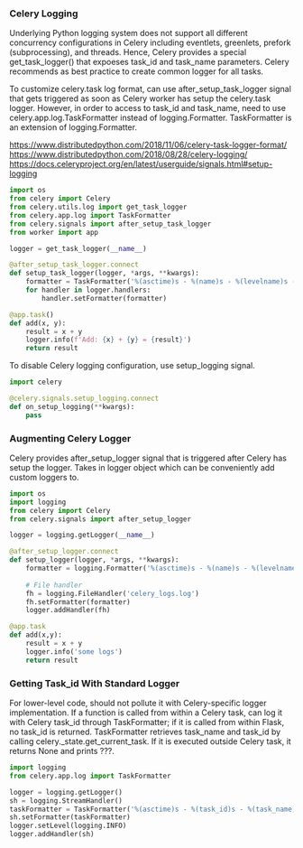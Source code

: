 ### Celery Logging
Underlying Python logging system does not support all different concurrency configurations in Celery including eventlets, greenlets, prefork (subprocessing), and threads. Hence, Celery provides a special get_task_logger() that expoeses task_id and task_name parameters. Celery recommends as best practice to create common logger for all tasks.

To customize celery.task log format, can use after_setup_task_logger signal that gets triggered as soon as Celery worker has setup the celery.task logger. However, in order to access to task_id and task_name, need to use celery.app.log.TaskFormatter instead of logging.Formatter. TaskFormatter is an extension of logging.Formatter.

https://www.distributedpython.com/2018/11/06/celery-task-logger-format/  
https://www.distributedpython.com/2018/08/28/celery-logging/  
https://docs.celeryproject.org/en/latest/userguide/signals.html#setup-logging

```python
import os
from celery import Celery
from celery.utils.log import get_task_logger
from celery.app.log import TaskFormatter
from celery.signals import after_setup_task_logger
from worker import app

logger = get_task_logger(__name__)

@after_setup_task_logger.connect
def setup_task_logger(logger, *args, **kwargs):
    formatter = TaskFormatter('%(asctime)s - %(name)s - %(levelname)s - %(message)s')
    for handler in logger.handlers:
        handler.setFormatter(formatter)

@app.task()
def add(x, y):
    result = x + y
    logger.info(f'Add: {x} + {y} = {result}')
    return result
```

To disable Celery logging configuration, use setup_logging signal.

```py
import celery

@celery.signals.setup_logging.connect
def on_setup_logging(**kwargs):
    pass
```

### Augmenting Celery Logger
Celery provides after_setup_logger signal that is triggered after Celery has setup the logger. Takes in logger object which can be conveniently add custom loggers to.

```py
import os
import logging
from celery import Celery
from celery.signals import after_setup_logger

logger = logging.getLogger(__name__)

@after_setup_logger.connect
def setup_logger(logger, *args, **kwargs):
    formatter = logging.Formatter('%(asctime)s - %(name)s - %(levelname)s - %(message)s')
    
    # File handler
    fh = logging.FileHandler('celery_logs.log')
    fh.setFormatter(formatter)
    logger.addHandler(fh)

@app.task
def add(x,y):
    result = x + y
    logger.info('some logs')
    return result
```

### Getting Task_id With Standard Logger
For lower-level code, should not pollute it with Celery-specific logger implementation. If a function is called from within a Celery task, can log it with Celery task_id through TaskFormatter; if it is called from within Flask, no task_id is returned. TaskFormatter retrieves task_name and task_id by calling celery.\_state.get\_current\_task. If it is executed outside Celery task, it returns None and prints ???.

```py
import logging
from celery.app.log import TaskFormatter

logger = logging.getLogger()
sh = logging.StreamHandler()
taskFormatter = TaskFormatter('%(asctime)s - %(task_id)s - %(task_name)s - %(name)s - %(levelname)s - %(message)s')
sh.setFormatter(taskFormatter)
logger.setLevel(logging.INFO)
logger.addHandler(sh)
```
